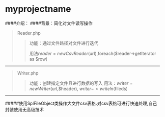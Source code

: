 # myprojectname

####介绍：
####背景：简化对文件读写操作
>Reader.php
>>  功能：通过文件路径对文件进行迭代
>>  
>>  用法$reader = new CsvReader($url),foreach($reader->getIterator as $row)
>
----
>Writer.php
>>  功能：创建指定文件且进行数据的写入
>>  用法：$writer = new Writer($url,$header), $writer->writeln($fileds)
----
#####使用SplFileObject类操作大文件csv表格.对csv表格可进行快速处理,自己封装使用无高级技术

